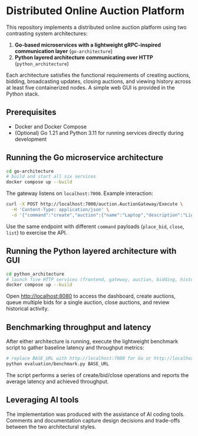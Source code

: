 # Distributed Online Auction Platform

This repository implements a distributed online auction platform using two contrasting system architectures:

1. **Go-based microservices with a lightweight gRPC-inspired communication layer** (`go-architecture`)
2. **Python layered architecture communicating over HTTP** (`python_architecture`)

Each architecture satisfies the functional requirements of creating auctions, bidding, broadcasting updates, closing auctions, and viewing history across at least five containerized nodes. A simple web GUI is provided in the Python stack.

## Prerequisites

* Docker and Docker Compose
* (Optional) Go 1.21 and Python 3.11 for running services directly during development

## Running the Go microservice architecture

```bash
cd go-architecture
# build and start all six services
docker compose up --build
```

The gateway listens on `localhost:7000`. Example interaction:

```bash
curl -X POST http://localhost:7000/auction.AuctionGateway/Execute \
  -H 'Content-Type: application/json' \
  -d '{"command":"create","auction":{"name":"Laptop","description":"Lightly used","starting_bid":50,"duration_seconds":120}}'
```

Use the same endpoint with different `command` payloads (`place_bid`, `close`, `list`) to exercise the API.

## Running the Python layered architecture with GUI

```bash
cd python_architecture
# launch five HTTP services (frontend, gateway, auction, bidding, history)
docker compose up --build
```

Open [http://localhost:8080](http://localhost:8080) to access the dashboard, create auctions, queue multiple bids for a single auction, close auctions, and review historical activity.

## Benchmarking throughput and latency

After either architecture is running, execute the lightweight benchmark script to gather baseline latency and throughput metrics:

```bash
# replace BASE_URL with http://localhost:7000 for Go or http://localhost:8080 for Python
python evaluation/benchmark.py BASE_URL
```

The script performs a series of create/bid/close operations and reports the average latency and achieved throughput.

## Leveraging AI tools

The implementation was produced with the assistance of AI coding tools. Comments and documentation capture design decisions and trade-offs between the two architectural styles.

